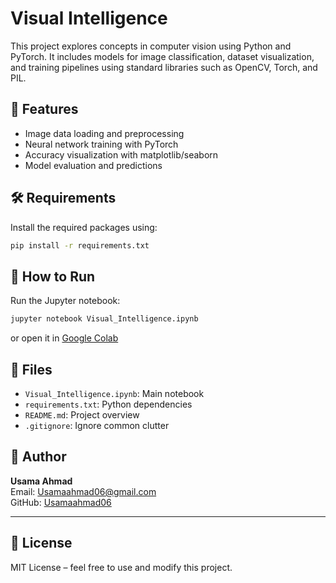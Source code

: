 # Visual Intelligence

This project explores concepts in computer vision using Python and PyTorch. It includes models for image classification, dataset visualization, and training pipelines using standard libraries such as OpenCV, Torch, and PIL.

## 📂 Features

- Image data loading and preprocessing
- Neural network training with PyTorch
- Accuracy visualization with matplotlib/seaborn
- Model evaluation and predictions

## 🛠️ Requirements

Install the required packages using:

```bash
pip install -r requirements.txt
```

## 🚀 How to Run

Run the Jupyter notebook:

```bash
jupyter notebook Visual_Intelligence.ipynb
```

or open it in [Google Colab](https://colab.research.google.com/)

## 📁 Files

- `Visual_Intelligence.ipynb`: Main notebook
- `requirements.txt`: Python dependencies
- `README.md`: Project overview
- `.gitignore`: Ignore common clutter

## 🧠 Author

**Usama Ahmad**  
Email: Usamaahmad06@gmail.com  
GitHub: [Usamaahmad06](https://github.com/Usamaahmad06)

---

## 📝 License

MIT License – feel free to use and modify this project.
